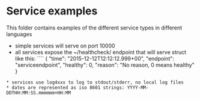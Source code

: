 Service examples
===

This folder contains examples of the different service types in different languages

* simple services will serve on port 10000
* all services expose the ~/healthcheck/ endpoint that will serve struct like this:
´´´´
{
	"time": "2015-12-12T12:12:12.999+00",
	"endpoint": "serviceendpoint",
	"healthy": 0,
	"reason": "No reason, 0 means healthy"
}
````
* services use log4xxx to log to stdout/stderr, no local log files
* dates are represented as iso 8601 strings: YYYY-MM-DDTHH:MM:SS.mmmmmm+HH:MM
